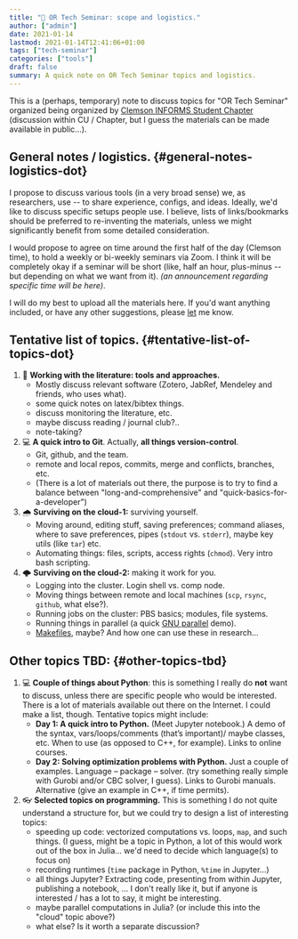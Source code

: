 ```yaml
---
title: "💬 OR Tech Seminar: scope and logistics."
author: ["admin"]
date: 2021-01-14
lastmod: 2021-01-14T12:41:06+01:00
tags: ["tech-seminar"]
categories: ["tools"]
draft: false
summary: A quick note on OR Tech Seminar topics and logistics.
---
```


This is a (perhaps, temporary) note to discuss topics for "OR Tech Seminar"
organized being organized by [Clemson INFORMS Student Chapter](https://cecas.clemson.edu/informs/) (discussion within CU / Chapter,
but I guess the materials can be made available in public...).


## General notes / logistics. {#general-notes-logistics-dot}

I propose to discuss various tools (in a very broad sense) we, as researchers,
use -- to share experience, configs, and ideas. Ideally, we'd like to discuss
specific setups people use. I believe, lists of links/bookmarks should be
preferred to re-inventing the materials, unless we might significantly benefit
from some detailed consideration.

I would propose to agree on time around the first half of the day (Clemson
time), to hold a weekly or bi-weekly seminars via Zoom. I think it will be
completely okay if a seminar will be short (like, half an hour, plus-minus --
but depending on what we want from it). _(an announcement regarding specific
time will be here)_.

I will do my best to upload all the materials here. If you'd want anything
included, or have any other suggestions, please [let](mailto:tech-seminar@bochkarev.io) me know.


## Tentative list of topics. {#tentative-list-of-topics-dot}

1.  📰 **Working with the literature: tools and approaches.**
    -   Mostly discuss relevant software (Zotero, JabRef, Mendeley and friends, who
        uses what).
    -   some quick notes on latex/bibtex things.
    -   discuss monitoring the literature, etc.
    -   maybe discuss reading / journal club?..
    -   note-taking?
2.  💻 **A quick intro to Git**. Actually, **all things version-control**.
    -   Git, github, and the team.
    -   remote and local repos, commits, merge and conflicts, branches, etc.
    -   (There is a lot of materials out there, the purpose is to try to find a
        balance between "long-and-comprehensive" and "quick-basics-for-a-developer")
3.  🌧 **Surviving on the cloud-1:** surviving yourself.
    -   Moving around, editing stuff, saving preferences; command aliases, where to
        save preferences, pipes (`stdout` vs. `stderr`), maybe key utils (like `tar`) etc.
    -   Automating things: files, scripts, access rights (`chmod`). Very intro bash
        scripting.
4.  🌩 **Surviving on the cloud-2:** making it work for you.
    -   Logging into the cluster. Login shell vs. comp node.
    -   Moving things between remote and local machines (`scp`, `rsync`, `github`, what else?).
    -   Running jobs on the cluster: PBS basics; modules, file systems.
    -   Running things in parallel (a quick [GNU parallel](https://www.gnu.org/software/parallel/) demo).
    -   [Makefiles](https://en.wikipedia.org/wiki/Makefile), maybe? And how one can use these in research...


## Other topics TBD: {#other-topics-tbd}

1.  💻 **Couple of things about Python**: this is something I really do **not** want to
    discuss, unless there are specific people who would be interested.
    There is a lot of materials available out there on the Internet. I could make
    a list, though. Tentative topics might include:
    -   **Day 1: A quick intro to Python.** (Meet Jupyter notebook.) A demo of the
        syntax, vars/loops/comments (that’s important)/ maybe classes, etc. When to
        use (as opposed to C++, for example). Links to online courses.
    -   **Day 2: Solving optimization problems with Python.** Just a couple of
        examples. Language – package – solver. (try something really simple with
        Gurobi and/or CBC solver, I guess). Links to Gurobi manuals. Alternative
        (give an example in C++, if time permits).
2.  👓 **Selected topics on programming.** This is something I do not quite
    understand a structure for, but we could try to design a list of interesting
    topics:
    -   speeding up code: vectorized computations vs. loops, `map`, and such
        things. (I guess, might be a topic in Python, a lot of this would work out
        of the box in Julia... we'd need to decide which language(s) to focus on)
    -   recording runtimes (`time` package in Python, `%time` in Jupyter...)
    -   all things Jupyter? Extracting code, presenting from within Jupyter,
        publishing a notebook, ... I don't really like it, but if anyone is
        interested / has a lot to say, it might be interesting.
    -   maybe parallel computations in Julia? (or include this into the "cloud" topic above?)
    -   what else? Is it worth a separate discussion?
